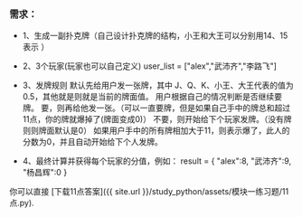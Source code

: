 ### 需求：

- 1、生成一副扑克牌（自己设计扑克牌的结构，小王和大王可以分别用14、15表示 ）

- 2、3个玩家(玩家也可以自己定义)
  user_list = ["alex","武沛齐","李路飞"]

- 3、发牌规则
  默认先给用户发一张牌，其中 J、Q、K、小王、大王代表的值为0.5，其他就是则就是当前的牌面值。
  用户根据自己的情况判断是否继续要牌。
      要，则再给他发一张。（可以一直要牌，但是如果自己手中的牌总和超过11点，你的牌就爆掉了(牌面变成0)）
      不要，则开始给下个玩家发牌。（没有牌则则牌面默认是0）
  如果用户手中的所有牌相加大于11，则表示爆了，此人的分数为0，并且自动开始给下个人发牌。

- 4、最终计算并获得每个玩家的分值，例如：
  result = {
      "alex":8,
      "武沛齐":9,
      "杨昌辉":0
  }
  

 你可以直接 [下载11点答案]({{ site.url }}/study_python/assets/模块一练习题/11点.py).
